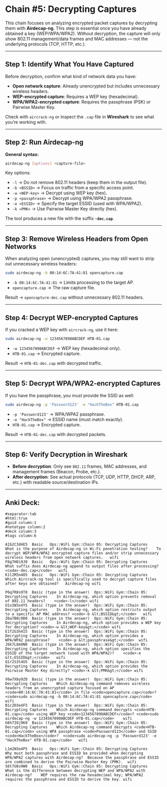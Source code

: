 # Chain #5: Decrypting Captures

This chain focuses on analyzing encrypted packet captures by decrypting them with **Airdecap-ng**. This step is essential once you have already obtained a key (WEP/WPA/WPA2). Without decryption, the capture will only show 802.11 management/data frames and MAC addresses — not the underlying protocols (TCP, HTTP, etc.).

---

## Step 1: Identify What You Have Captured

Before decryption, confirm what kind of network data you have:

- **Open network capture**: Already unencrypted but includes unnecessary wireless headers.
- **WEP-encrypted capture**: Requires a WEP key (hexadecimal).
- **WPA/WPA2-encrypted capture**: Requires the passphrase (PSK) or Pairwise Master Key.

Check with `aircrack-ng` or inspect the `.cap` file in **Wireshark** to see what you’re working with.

---

## Step 2: Run Airdecap-ng

**General syntax:**
```bash
airdecap-ng [options] <capture-file>
```

Key options:
- `-l` → Do not remove 802.11 headers (keep them in the output file).
- `-b <BSSID>` → Focus on traffic from a specific access point.
- `-w <WEP-key>` → Decrypt using WEP key (hex).
- `-p <passphrase>` → Decrypt using WPA/WPA2 passphrase.
- `-e <ESSID>` → Specify the target ESSID (used with WPA/WPA2).
- `-k <PMK>` → Use Pairwise Master Key directly (hex).

The tool produces a new file with the suffix **`-dec.cap`**.

---

## Step 3: Remove Wireless Headers from Open Networks

When analyzing open (unencrypted) captures, you may still want to strip out unnecessary wireless headers:

```bash
sudo airdecap-ng -b 00:14:6C:7A:41:81 opencapture.cap
```

- `-b 00:14:6C:7A:41:81` → Limits processing to the target AP.
- `opencapture.cap` → The raw capture file.

Result → `opencapture-dec.cap` without unnecessary 802.11 headers.

---

## Step 4: Decrypt WEP-encrypted Captures

If you cracked a WEP key with `aircrack-ng`, use it here:

```bash
sudo airdecap-ng -w 1234567890ABCDEF HTB-01.cap
```

- `-w 1234567890ABCDEF` → WEP key (hexadecimal only).
- `HTB-01.cap` → Encrypted capture.

Result → `HTB-01-dec.cap` with decrypted traffic.

---

## Step 5: Decrypt WPA/WPA2-encrypted Captures

If you have the passphrase, you must provide the SSID as well:

```bash
sudo airdecap-ng -p 'Password123' -e "HackTheBox" HTB-01.cap
```

- `-p 'Password123'` → WPA/WPA2 passphrase.
- `-e "HackTheBox"` → ESSID name (must match exactly).
- `HTB-01.cap` → Encrypted capture.

Result → `HTB-01-dec.cap` with decrypted packets.

---

## Step 6: Verify Decryption in Wireshark

- **Before decryption**: Only see `802.11` frames, MAC addresses, and management frames (Beacon, Probe, etc.).
- **After decryption**: See actual protocols (TCP, UDP, HTTP, DHCP, ARP, etc.) with readable source/destination IPs.

---

## Anki Deck:

```
#separator:tab
#html:true
#guid column:1
#notetype column:2
#deck column:3
#tags column:6

A1b2C3d4E5	Basic	Ops::WiFi Gym::Chain 05: Decrypting Captures	What is the purpose of Airdecap-ng in Wi-Fi penetration testing?	To decrypt WEP/WPA/WPA2 encrypted capture files and/or strip unnecessary wireless headers from open network captures.	wifi
F6g7H8i9J0	Basic	Ops::WiFi Gym::Chain 05: Decrypting Captures	What suffix does Airdecap-ng append to output files after processing?	<code>-dec.cap</code>	wifi
K1l2M3n4O5	Basic	Ops::WiFi Gym::Chain 05: Decrypting Captures	Which Aircrack-ng tool is specifically used to decrypt capture files after keys are obtained?	Airdecap-ng	wifi

P6q7R8s9T0	Basic (type in the answer)	Ops::WiFi Gym::Chain 05: Decrypting Captures	In Airdecap-ng, which option prevents removal of 802.11 headers?	<code>-l</code>	wifi
U1v2W3x4Y5	Basic (type in the answer)	Ops::WiFi Gym::Chain 05: Decrypting Captures	In Airdecap-ng, which option restricts output to a specific AP MAC address?	<code>-b &lt;BSSID&gt;</code>	wifi
Z6a7B8c9D0	Basic (type in the answer)	Ops::WiFi Gym::Chain 05: Decrypting Captures	In Airdecap-ng, which option provides a WEP key for decryption?	<code>-w &lt;WEP-key&gt;</code>	wifi
E1f2G3h4I5	Basic (type in the answer)	Ops::WiFi Gym::Chain 05: Decrypting Captures	In Airdecap-ng, which option provides a WPA/WPA2 passphrase?	<code>-p &lt;passphrase&gt;</code>	wifi
J6k7L8m9N0	Basic (type in the answer)	Ops::WiFi Gym::Chain 05: Decrypting Captures	In Airdecap-ng, which option specifies the ESSID of the target network (used with WPA/WPA2)?	<code>-e &lt;ESSID&gt;</code>	wifi
Q1r2S3t4U5	Basic (type in the answer)	Ops::WiFi Gym::Chain 05: Decrypting Captures	In Airdecap-ng, which option provides the Pairwise Master Key directly?	<code>-k &lt;PMK&gt;</code>	wifi

V6w7X8y9Z0	Basic (type in the answer)	Ops::WiFi Gym::Chain 05: Decrypting Captures	Which Airdecap-ng command removes wireless headers from an unencrypted capture focused on AP <code>00:14:6C:7A:41:81</code> in file <code>opencapture.cap</code>?	<code>sudo airdecap-ng -b 00:14:6C:7A:41:81 opencapture.cap</code>	wifi
B1c2D3e4F5	Basic (type in the answer)	Ops::WiFi Gym::Chain 05: Decrypting Captures	Which Airdecap-ng command decrypts <code>HTB-01.cap</code> using WEP key <code>1234567890ABCDEF</code>?	<code>sudo airdecap-ng -w 1234567890ABCDEF HTB-01.cap</code>	wifi
G6h7I8j9K0	Basic (type in the answer)	Ops::WiFi Gym::Chain 05: Decrypting Captures	Which Airdecap-ng command decrypts <code>HTB-01.cap</code> using WPA passphrase <code>Password123</code> and SSID <code>HackTheBox</code>?	<code>sudo airdecap-ng -p 'Password123' -e "HackTheBox" HTB-01.cap</code>	wifi

L1m2N3o4P5	Basic	Ops::WiFi Gym::Chain 05: Decrypting Captures	Why must both passphrase and ESSID be provided when decrypting WPA/WPA2 captures with Airdecap-ng?	Because the passphrase and ESSID are combined to derive the Pairwise Master Key (PMK).	wifi
S6t7U8v9W0	Basic	Ops::WiFi Gym::Chain 05: Decrypting Captures	What is the difference between decrypting WEP and WPA/WPA2 with Airdecap-ng?	WEP requires the raw hexadecimal key; WPA/WPA2 requires the passphrase and ESSID to derive the key.	wifi
```